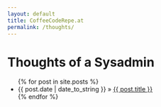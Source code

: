 ```yaml
---
layout: default
title: CoffeeCodeRepe.at
permalink: /thoughts/
---
```


<div id="thoughts">
  <h1>Thoughts of a Sysadmin</h1>
  <ul class="posts">
    {% for post in site.posts %}
      <li><span>{{ post.date | date_to_string }}</span> &raquo; <a href="{{ post.url }}">{{ post.title }}</a></li>
    {% endfor %}
  </ul>
</div>
